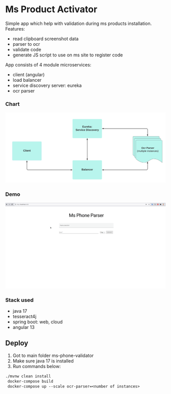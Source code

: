 # Ms Product Activator

Simple app which help with validation during ms products installation. Features:

* read clipboard screenshot data
* parser to ocr
* validate code
* generate JS script to use on ms site to register code

App consists of 4 module microservices:

- client (angular)
- load balancer
- service discovery server: eureka
- ocr parser

### Chart

![](pic/chart.png)

### Demo

![](pic/demo.gif)

### Stack used

* java 17
* tesseract4j
* spring boot: web, cloud
* angular 13

## Deploy

1. Got to main folder ms-phone-validator
2. Make sure java 17 is installed
3. Run commands below:

```
./mvnw clean install
 docker-compose build
 docker-compose up --scale ocr-parser=<number of instances>
```
